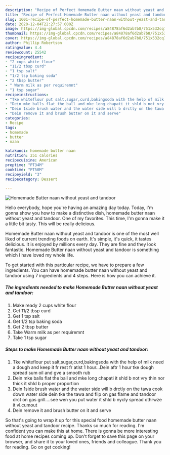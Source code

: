 ```yaml
---
description: "Recipe of Perfect Homemade Butter naan without yeast and tandoor"
title: "Recipe of Perfect Homemade Butter naan without yeast and tandoor"
slug: 1601-recipe-of-perfect-homemade-butter-naan-without-yeast-and-tandoor
date: 2020-12-04T22:27:57.000Z
image: https://img-global.cpcdn.com/recipes/a84878af6d2ab7b8/751x532cq70/homemade-butter-naan-without-yeast-and-tandoor-recipe-main-photo.jpg
thumbnail: https://img-global.cpcdn.com/recipes/a84878af6d2ab7b8/751x532cq70/homemade-butter-naan-without-yeast-and-tandoor-recipe-main-photo.jpg
cover: https://img-global.cpcdn.com/recipes/a84878af6d2ab7b8/751x532cq70/homemade-butter-naan-without-yeast-and-tandoor-recipe-main-photo.jpg
author: Phillip Robertson
ratingvalue: 4.4
reviewcount: 25542
recipeingredient:
- "2 cups white flour"
- "11/2 tbsp curd"
- "1 tsp salt"
- "1/2 tsp baking soda"
- "2 tbsp butter"
- " Warm milk as per requiremnt"
- "1 tsp sugar"
recipeinstructions:
- "Tke whiteflour put salt,sugar,curd,bakingsoda with the help of milk need a dough and keep it fr rest fr atlst 1 hour...Dein aftr 1 hour tke dough spread sum oil and gve a smooth rub"
- "Dein mke balls flat the ball and mke long chapati it shld b not vry thin nor thick it shld b proper proportion"
- "Dein 1side brush water and the water side will b drctly on the tawa cook down water side dein tke the tawa and flip on gas flame and tandoor drct on gas grill....see wen you put water it shld b nycly spread othrwze it vl.cumout"
- "Dein remove it and brush butter on it and serve"
categories:
- Recipe
tags:
- homemade
- butter
- naan

katakunci: homemade butter naan 
nutrition: 251 calories
recipecuisine: American
preptime: "PT34M"
cooktime: "PT50M"
recipeyield: "3"
recipecategory: Dessert

---
```



![Homemade Butter naan without yeast and tandoor](https://img-global.cpcdn.com/recipes/a84878af6d2ab7b8/751x532cq70/homemade-butter-naan-without-yeast-and-tandoor-recipe-main-photo.jpg)

Hello everybody, hope you're having an amazing day today. Today, I'm gonna show you how to make a distinctive dish, homemade butter naan without yeast and tandoor. One of my favorites. This time, I'm gonna make it a little bit tasty. This will be really delicious.



Homemade Butter naan without yeast and tandoor is one of the most well liked of current trending foods on earth. It's simple, it's quick, it tastes delicious. It is enjoyed by millions every day. They are fine and they look fantastic. Homemade Butter naan without yeast and tandoor is something which I have loved my whole life.


To get started with this particular recipe, we have to prepare a few ingredients. You can have homemade butter naan without yeast and tandoor using 7 ingredients and 4 steps. Here is how you can achieve it.

<!--inarticleads1-->

##### The ingredients needed to make Homemade Butter naan without yeast and tandoor:

1. Make ready 2 cups white flour
1. Get 11/2 tbsp curd
1. Get 1 tsp salt
1. Get 1/2 tsp baking soda
1. Get 2 tbsp butter
1. Take  Warm milk as per requiremnt
1. Take 1 tsp sugar




<!--inarticleads2-->

##### Steps to make Homemade Butter naan without yeast and tandoor:

1. Tke whiteflour put salt,sugar,curd,bakingsoda with the help of milk need a dough and keep it fr rest fr atlst 1 hour...Dein aftr 1 hour tke dough spread sum oil and gve a smooth rub
1. Dein mke balls flat the ball and mke long chapati it shld b not vry thin nor thick it shld b proper proportion
1. Dein 1side brush water and the water side will b drctly on the tawa cook down water side dein tke the tawa and flip on gas flame and tandoor drct on gas grill....see wen you put water it shld b nycly spread othrwze it vl.cumout
1. Dein remove it and brush butter on it and serve




So that's going to wrap it up for this special food homemade butter naan without yeast and tandoor recipe. Thanks so much for reading. I'm confident you can make this at home. There is gonna be more interesting food at home recipes coming up. Don't forget to save this page on your browser, and share it to your loved ones, friends and colleague. Thank you for reading. Go on get cooking!
